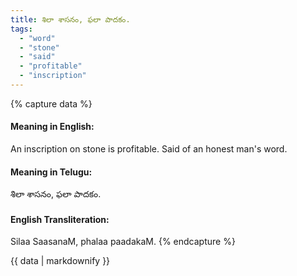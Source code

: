 ```yaml
---
title: శిలా శాసనం, ఫలా పాదకం.
tags:
  - "word"
  - "stone"
  - "said"
  - "profitable"
  - "inscription"
---
```


{% capture data %}
#### Meaning in English:
An inscription on stone is profitable.
Said of an honest man's word.

#### Meaning in Telugu:
శిలా శాసనం, ఫలా పాదకం.

#### English Transliteration:
Silaa SaasanaM, phalaa paadakaM.
{% endcapture %}

{{ data | markdownify }}


